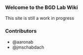 ### Welcome to the BGD Lab Wiki

This site is still a work in progress


### Contributors

- @aaronab
- @jmschabdach
